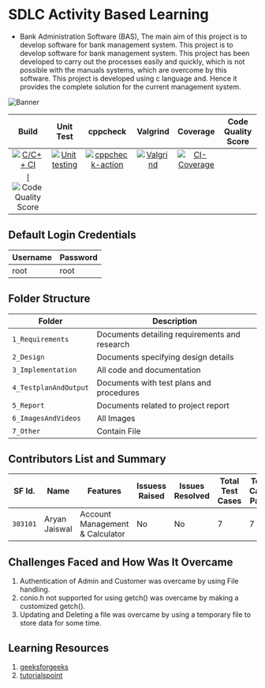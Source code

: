 # SDLC Activity Based Learning
* Bank Administration Software (BAS), The main aim of this project is to develop software for bank management system. This project is to develop software for bank management system. This project has been developed to carry out the processes easily and quickly, which is not possible with the manuals systems, which are overcome by this software. This project is developed using c language and. Hence it provides the complete solution for the current management system.

![Banner](https://github.com/aryanjaiswalaj/Mini-Project/blob/Main_1/6_ImagesAndVideos/pic.png)

|Build|Unit Test|cppcheck|Valgrind|Coverage|Code Quality Score
|:--:|:--:|:--:|:--:|:--:|:--:|
|[![C/C++ CI](https://github.com/aryanjaiswalaj/Mini-Project/actions/workflows/c-build.yml/badge.svg)](https://github.com/aryanjaiswalaj/Mini-Project/actions/workflows/c-build.yml)|[![Unit testing](https://github.com/aryanjaiswalaj/Mini-Project/actions/workflows/unit-testing.yml/badge.svg)](https://github.com/aryanjaiswalaj/Mini-Project/actions/workflows/unit-testing.yml)|[![cppcheck-action](https://github.com/aryanjaiswalaj/Mini-Project/actions/workflows/cppcheck.yml/badge.svg)](https://github.com/aryanjaiswalaj/Mini-Project/actions/workflows/cppcheck.yml)|[![Valgrind](https://github.com/aryanjaiswalaj/Mini-Project/actions/workflows/Valgrind.yml/badge.svg)](https://github.com/aryanjaiswalaj/Mini-Project/actions/workflows/Valgrind.yml)|[![CI-Coverage](https://github.com/aryanjaiswalaj/Mini-Project/actions/workflows/gcov.yml/badge.svg)](https://github.com/aryanjaiswalaj/Mini-Project/actions/workflows/gcov.yml)|
|[![Code Quality Score](https://www.code-inspector.com/project/24709/score/svg)|




## Default Login Credentials
Username             | Password
---------------------|------------------------------------------
root                 | root

## Folder Structure
|Folder               | Description
|---------------------|------------------------------------------
|`1_Requirements`     | Documents detailing requirements and research
|`2_Design`           | Documents specifying design details
|`3_Implementation`   | All code and documentation
|`4_TestplanAndOutput`| Documents with test plans and procedures
|`5_Report`           | Documents related to project report
|`6_ImagesAndVideos`  | All Images
|`7_Other`            | Contain File

## Contributors List and Summary

SF Id. |  Name   |    Features    | Issuess Raised |Issues Resolved|Total Test Cases|Test Case Pass
-------|---------|----------------|----------------|---------------|-------------|--------------
`303101` | Aryan Jaiswal | Account Management & Calculator    | No     | No   | 7   | 7 |     
   

## Challenges Faced and How Was It Overcame

1. Authentication of Admin and Customer was overcame by using File handling.
2. conio.h not supported for using getch() was overcame by making a customized getch().
3. Updating and Deleting a file was overcame by using a temporary file to store data for some time.

## Learning Resources
1. [geeksforgeeks](https://www.geeksforgeeks.org/c-programming-language/)
2. [tutorialspoint](https://www.tutorialspoint.com/cprogramming/index.htm)


